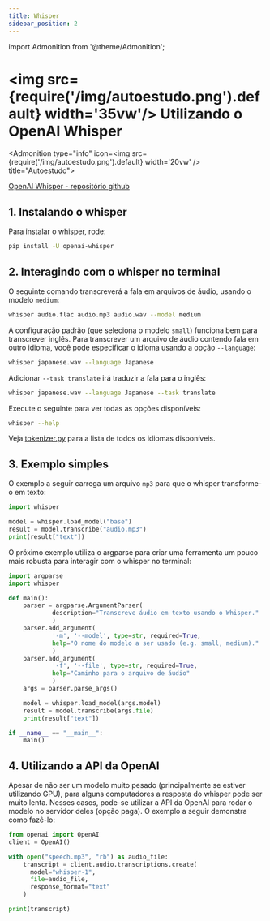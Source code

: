```yaml
---
title: Whisper
sidebar_position: 2
---
```

import Admonition from '@theme/Admonition';

# <img src={require('/img/autoestudo.png').default} width='35vw'/> Utilizando o OpenAI Whisper

<Admonition 
    type="info" 
    icon=<img src={require('/img/autoestudo.png').default} width='20vw' />
    title="Autoestudo">

[OpenAI Whisper - repositório github](https://github.com/openai/whisper)

</Admonition>

## 1. Instalando o whisper

Para instalar o whisper, rode:

```bash
pip install -U openai-whisper
```

## 2. Interagindo com o whisper no terminal

O seguinte comando transcreverá a fala em arquivos de áudio, usando o modelo
`medium`:

```bash
whisper audio.flac audio.mp3 audio.wav --model medium
```

A configuração padrão (que seleciona o modelo `small`) funciona bem para
transcrever inglês. Para transcrever um arquivo de áudio contendo fala em outro
idioma, você pode especificar o idioma usando a opção `--language`:


```bash
whisper japanese.wav --language Japanese
```

Adicionar `--task translate` irá traduzir a fala para o inglês:

```bash
whisper japanese.wav --language Japanese --task translate
```

Execute o seguinte para ver todas as opções disponíveis:

```bash
whisper --help
```

Veja
[tokenizer.py](https://github.com/openai/whisper/blob/main/whisper/tokenizer.py)
para a lista de todos os idiomas disponíveis.

## 3. Exemplo simples

O exemplo a seguir carrega um arquivo `mp3` para que o whisper transforme-o em
texto:

```python
import whisper

model = whisper.load_model("base")
result = model.transcribe("audio.mp3")
print(result["text"])
```

O próximo exemplo utiliza o argparse para criar uma ferramenta um pouco mais
robusta para interagir com o whisper no terminal:

```python
import argparse
import whisper

def main():
    parser = argparse.ArgumentParser(
            description="Transcreve áudio em texto usando o Whisper."
            )
    parser.add_argument(
            '-m', '--model', type=str, required=True,
            help="O nome do modelo a ser usado (e.g. small, medium)."
            )
    parser.add_argument(
            '-f', '--file', type=str, required=True, 
            help="Caminho para o arquivo de áudio"
            )
    args = parser.parse_args()

    model = whisper.load_model(args.model)
    result = model.transcribe(args.file)
    print(result["text"])

if __name__ == "__main__":
    main()
```

## 4. Utilizando a API da OpenAI

Apesar de não ser um modelo muito pesado (principalmente se estiver utilizando
GPU), para alguns computadores a resposta do whisper pode ser muito lenta.
Nesses casos, pode-se utilizar a API da OpenAI para rodar o modelo no servidor
deles (opção paga). O exemplo a seguir demonstra como fazê-lo:

```python
from openai import OpenAI
client = OpenAI()

with open("speech.mp3", "rb") as audio_file:
    transcript = client.audio.transcriptions.create(
      model="whisper-1", 
      file=audio_file, 
      response_format="text"
    )

print(transcript)
```
